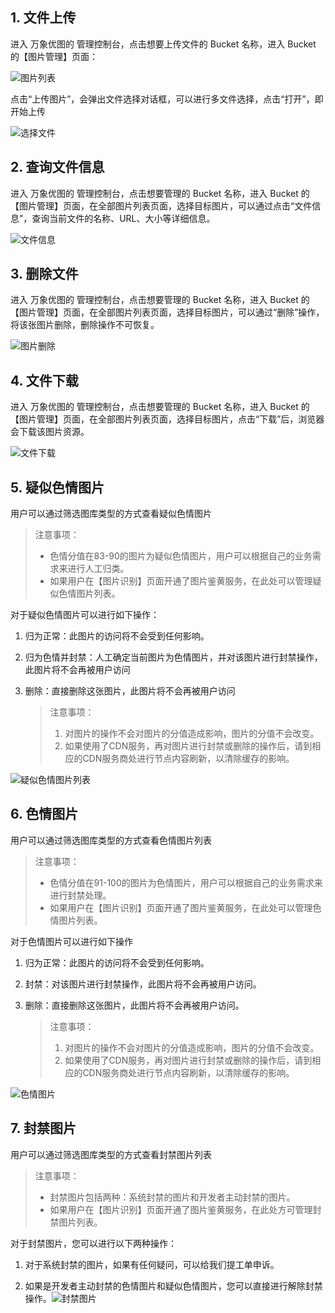 ## 1. 文件上传

进入 万象优图的 管理控制台，点击想要上传文件的 Bucket 名称，进入 Bucket 的【图片管理】页面：

![图片列表](https://mc.qcloudimg.com/static/img/e963c386d7d406401ed86c19fbfc43b4/image.png)

点击“上传图片”，会弹出文件选择对话框，可以进行多文件选择，点击“打开”，即开始上传

![选择文件](https://mc.qcloudimg.com/static/img/3f7b7bc1e146860ae65ae8453256d184/image.jpg)

## 2. 查询文件信息

进入 万象优图的 管理控制台，点击想要管理的 Bucket 名称，进入 Bucket 的【图片管理】页面，在全部图片列表页面，选择目标图片，可以通过点击“文件信息”，查询当前文件的名称、URL、大小等详细信息。

![文件信息](https://mc.qcloudimg.com/static/img/004afcdb13366c6d74bd5d66e75d2091/image.png)

## 3. 删除文件

进入 万象优图的 管理控制台，点击想要管理的 Bucket 名称，进入 Bucket 的【图片管理】页面，在全部图片列表页面，选择目标图片，可以通过“删除”操作，将该张图片删除，删除操作不可恢复。

![图片删除](https://mc.qcloudimg.com/static/img/6960564f4a78cd527e435394729b8df1/image.png)

## 4. 文件下载

进入 万象优图的 管理控制台，点击想要管理的 Bucket 名称，进入 Bucket 的【图片管理】页面，在全部图片列表页面，选择目标图片，点击“下载”后，浏览器会下载该图片资源。

![文件下载](https://mc.qcloudimg.com/static/img/10a9d9e880d2ea597520c3ce8b9f7a5d/image.png)

## 5. 疑似色情图片

用户可以通过筛选图库类型的方式查看疑似色情图片

> 注意事项：
>
> + 色情分值在83-90的图片为疑似色情图片，用户可以根据自己的业务需求来进行人工归类。
> + 如果用户在【图片识别】页面开通了图片鉴黄服务，在此处可以管理疑似色情图片列表。

对于疑似色情图片可以进行如下操作：

1. 归为正常：此图片的访问将不会受到任何影响。

2. 归为色情并封禁：人工确定当前图片为色情图片，并对该图片进行封禁操作，此图片将不会再被用户访问

3. 删除：直接删除这张图片，此图片将不会再被用户访问

   > 注意事项：
   >
   > 1. 对图片的操作不会对图片的分值造成影响，图片的分值不会改变。
   > 2. 如果使用了CDN服务，再对图片进行封禁或删除的操作后，请到相应的CDN服务商处进行节点内容刷新，以清除缓存的影响。



![疑似色情图片列表](https://mc.qcloudimg.com/static/img/28ae3f364f1a595fb2cab926d0344d89/image.png)

## 6. 色情图片

用户可以通过筛选图库类型的方式查看色情图片列表

> 注意事项：
>
> + 色情分值在91-100的图片为色情图片，用户可以根据自己的业务需求来进行封禁处理。
> + 如果用户在【图片识别】页面开通了图片鉴黄服务，在此处可以管理色情图片列表。

对于色情图片可以进行如下操作

1. 归为正常：此图片的访问将不会受到任何影响。

2. 封禁：对该图片进行封禁操作，此图片将不会再被用户访问。

3. 删除：直接删除这张图片，此图片将不会再被用户访问。

   >  注意事项：
   >
   >  1. 对图片的操作不会对图片的分值造成影响，图片的分值不会改变。
   >  2. 如果使用了CDN服务，再对图片进行封禁或删除的操作后，请到相应的CDN服务商处进行节点内容刷新，以清除缓存的影响。

![色情图片](https://mc.qcloudimg.com/static/img/c4bd23826d052c9d61d0c828126006ca/image.png)

## 7. 封禁图片

用户可以通过筛选图库类型的方式查看封禁图片列表

> 注意事项：
>
> + 封禁图片包括两种：系统封禁的图片和开发者主动封禁的图片。
> + 如果用户在【图片识别】页面开通了图片鉴黄服务，在此处方可管理封禁图片列表。

对于封禁图片，您可以进行以下两种操作：

1. 对于系统封禁的图片，如果有任何疑问，可以给我们提工单申诉。

2. 如果是开发者主动封禁的色情图片和疑似色情图片，您可以直接进行解除封禁操作。![封禁图片](https://mc.qcloudimg.com/static/img/d5035a72c510f6bc69710a8e40e42c6d/image.png)
